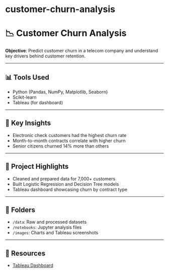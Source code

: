 # customer-churn-analysis
# 📉 Customer Churn Analysis

**Objective**: Predict customer churn in a telecom company and understand key drivers behind customer retention.

---

## 📊 Tools Used
- Python (Pandas, NumPy, Matplotlib, Seaborn)
- Scikit-learn
- Tableau (for dashboard)

---

## 📌 Key Insights
- Electronic check customers had the highest churn rate
- Month-to-month contracts correlate with higher churn
- Senior citizens churned 14% more than others

---

## 🚀 Project Highlights
- Cleaned and prepared data for 7,000+ customers
- Built Logistic Regression and Decision Tree models
- Tableau dashboard showcasing churn by contract type

---

## 📁 Folders
- `/data`: Raw and processed datasets
- `/notebooks`: Jupyter analysis files
- `/images`: Charts and Tableau screenshots

---

## 🔗 Resources
- [Tableau Dashboard](#)
